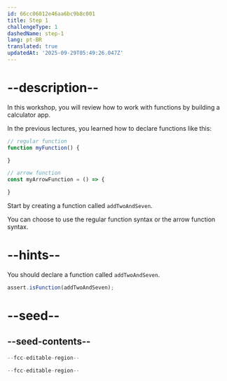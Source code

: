 ```yaml
---
id: 66cc06012e46aa6bc9b8c001
title: Step 1
challengeType: 1
dashedName: step-1
lang: pt-BR
translated: true
updatedAt: '2025-09-29T05:49:26.047Z'
---
```


# --description--

In this workshop, you will review how to work with functions by building a calculator app. 

In the previous lectures, you learned how to declare functions like this:

```js
// regular function
function myFunction() {

}

// arrow function
const myArrowFunction = () => {

}
```

Start by creating a function called `addTwoAndSeven`.

You can choose to use the regular function syntax or the arrow function syntax.

# --hints--

You should declare a function called `addTwoAndSeven`.

```js
assert.isFunction(addTwoAndSeven);
```

# --seed--

## --seed-contents--

```js
--fcc-editable-region--

--fcc-editable-region--
```
